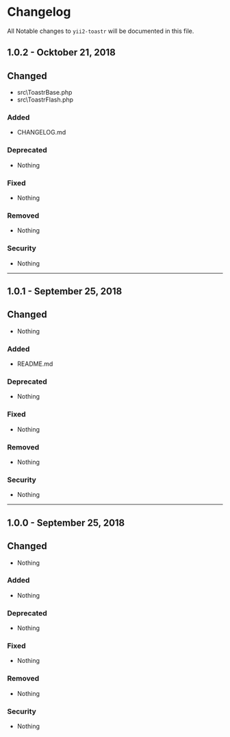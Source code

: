 # Changelog

All Notable changes to `yii2-toastr` will be documented in this file.

## 1.0.2 - Ocktober 21, 2018

## Changed
- src\\ToastrBase.php
- src\\ToastrFlash.php

### Added
- CHANGELOG.md

### Deprecated
- Nothing

### Fixed
- Nothing

### Removed
- Nothing

### Security
- Nothing

---

## 1.0.1 - September 25, 2018

## Changed
- Nothing

### Added
- README.md

### Deprecated
- Nothing

### Fixed
- Nothing

### Removed
- Nothing

### Security
- Nothing

---

## 1.0.0 - September 25, 2018

## Changed
- Nothing

### Added
- Nothing

### Deprecated
- Nothing

### Fixed
- Nothing

### Removed
- Nothing

### Security
- Nothing
